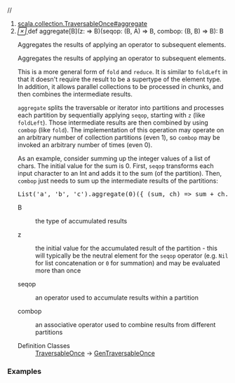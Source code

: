 //
<ol>
<li><a href="https://www.scala-lang.org/api/2.12.3/scala/collection/immutable/List.html#aggregate[B](z:=>B)(seqop:(B,A)=>B,combop:(B,B)=>B):B">scala.collection.TraversableOnce#aggregate</a></li>
<li name="scala.collection.TraversableOnce#aggregate" visbl="pub" class="indented0 " data-isabs="false" fullcomment="yes" group="Ungrouped"> <a id="aggregate[B](z:=>B)(seqop:(B,A)=>B,combop:(B,B)=>B):B"></a><a id="aggregate[B](⇒B)((B,A)⇒B,(B,B)⇒B):B"></a> <span class="permalink"> <a href="../../../scala/collection/immutable/List.html#aggregate[B](z:=>B)(seqop:(B,A)=>B,combop:(B,B)=>B):B" title="Permalink"> <i class="material-icons"></i> </a> </span> <span class="modifier_kind"> <span class="modifier"></span> <span class="kind">def</span> </span> <span class="symbol"> <span class="name">aggregate</span><span class="tparams">[<span name="B">B</span>]</span><span class="params">(<span name="z">z: ⇒ <span class="extype" name="scala.collection.TraversableOnce.aggregate.B">B</span></span>)</span><span class="params">(<span name="seqop">seqop: (<span class="extype" name="scala.collection.TraversableOnce.aggregate.B">B</span>, <span class="extype" name="scala.collection.immutable.List.A">A</span>) ⇒ <span class="extype" name="scala.collection.TraversableOnce.aggregate.B">B</span></span>, <span name="combop">combop: (<span class="extype" name="scala.collection.TraversableOnce.aggregate.B">B</span>, <span class="extype" name="scala.collection.TraversableOnce.aggregate.B">B</span>) ⇒ <span class="extype" name="scala.collection.TraversableOnce.aggregate.B">B</span></span>)</span><span class="result">: <span class="extype" name="scala.collection.TraversableOnce.aggregate.B">B</span></span> </span> <p class="shortcomment cmt">Aggregates the results of applying an operator to subsequent elements.</p>
 <div class="fullcomment">
  <div class="comment cmt">
   <p>Aggregates the results of applying an operator to subsequent elements.</p>
   <p> This is a more general form of <code>fold</code> and <code>reduce</code>. It is similar to <code>foldLeft</code> in that it doesn't require the result to be a supertype of the element type. In addition, it allows parallel collections to be processed in chunks, and then combines the intermediate results.</p>
   <p> <code>aggregate</code> splits the traversable or iterator into partitions and processes each partition by sequentially applying <code>seqop</code>, starting with <code>z</code> (like <code>foldLeft</code>). Those intermediate results are then combined by using <code>combop</code> (like <code>fold</code>). The implementation of this operation may operate on an arbitrary number of collection partitions (even 1), so <code>combop</code> may be invoked an arbitrary number of times (even 0).</p>
   <p> As an example, consider summing up the integer values of a list of chars. The initial value for the sum is 0. First, <code>seqop</code> transforms each input character to an Int and adds it to the sum (of the partition). Then, <code>combop</code> just needs to sum up the intermediate results of the partitions:</p>
   <pre><span class="std">List</span>(<span class="lit">'a'</span>, <span class="lit">'b'</span>, <span class="lit">'c'</span>).aggregate(<span class="num">0</span>)({ (sum, ch) <span class="kw">=&gt;</span> sum + ch.toInt }, { (p1, p2) <span class="kw">=&gt;</span> p1 + p2 })</pre>
  </div>
  <dl class="paramcmts block">
   <dt class="tparam">
    B
   </dt>
   <dd class="cmt">
    <p>the type of accumulated results</p>
   </dd>
   <dt class="param">
    z
   </dt>
   <dd class="cmt">
    <p>the initial value for the accumulated result of the partition - this will typically be the neutral element for the <code>seqop</code> operator (e.g. <code>Nil</code> for list concatenation or <code>0</code> for summation) and may be evaluated more than once</p>
   </dd>
   <dt class="param">
    seqop
   </dt>
   <dd class="cmt">
    <p>an operator used to accumulate results within a partition</p>
   </dd>
   <dt class="param">
    combop
   </dt>
   <dd class="cmt">
    <p>an associative operator used to combine results from different partitions</p>
   </dd>
  </dl>
  <dl class="attributes block"> 
   <dt>
    Definition Classes
   </dt>
   <dd>
    <a href="../TraversableOnce.html" class="extype" name="scala.collection.TraversableOnce">TraversableOnce</a> → 
    <a href="../GenTraversableOnce.html" class="extype" name="scala.collection.GenTraversableOnce">GenTraversableOnce</a>
   </dd>
  </dl>
 </div> </li>
        </ol>


### Examples



























